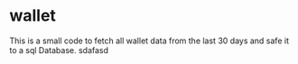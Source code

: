 # wallet
This is a small code to fetch all wallet data from the last 30 days and safe it to a sql Database.
sdafasd
